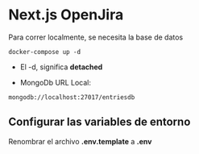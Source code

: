 # Next.js OpenJira

Para correr localmente, se necesita la base de datos

```
docker-compose up -d
```

- El -d, significa **detached**

- MongoDb URL Local:

```
mongodb://localhost:27017/entriesdb
```

## Configurar las variables de entorno

Renombrar el archivo **.env.template** a **.env**
